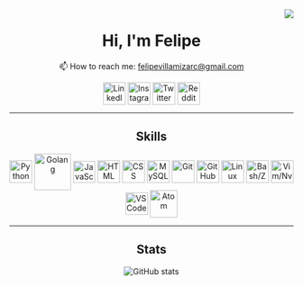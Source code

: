 <img align=right src="https://visitor-badge.laobi.icu/badge?page_id=felipevcc">

<div align=center>
  
   <!-- <img src="https://github.com/SatYu26/SatYu26/blob/master/Assets/Hi.gif" width=33px> -->
  
   # Hi, I'm Felipe
  
  
   📫 How to reach me: felipevillamizarc@gmail.com 
  
  [<img src='https://user-images.githubusercontent.com/95534180/151719487-f5970893-4c82-4d31-b25c-b147ed2ae575.png' alt='LinkedIn' height='40' title='LinkedIn' align=center>](https://www.linkedin.com/in/felipevc/)  [<img src='https://user-images.githubusercontent.com/95534180/151719325-f9cb9bff-d209-4d84-b221-11a86bafb240.png' alt='Instagram' height='40' title='Instagram' align=center>](https://www.instagram.com/felipevc_/)  [<img src='https://user-images.githubusercontent.com/95534180/151719649-6265265c-dc1e-4faf-a212-4dc6f576d050.png' alt='Twitter' height='40' title='Twitter' align=center>](https://twitter.com/felipevcc_)  [<img src='https://user-images.githubusercontent.com/95534180/151719548-a1b07afb-a448-4060-bcee-09ff0299a8a4.png' alt='Reddit' height='40' title='Reddit' align=center>](https://www.reddit.com/user/felipevc_)  
  <hr>
  
  <!-- <img src="https://github.com/SatYu26/SatYu26/blob/master/Assets/Developer.gif" width="33px"> -->
  ## Skills 
  
  <img src='https://store-images.s-microsoft.com/image/apps.37972.13510798882847238.aaaa73f1-0fc5-480b-8619-538d563b087a.494567bd-9177-4350-b15c-f9b823cb508c?mode=scale&q=90&h=300&w=300' alt='Python' height='40' title='Python' align=center>  
  <img src='https://blog.karmacomputing.co.uk/content/images/size/w2000/2019/03/learning-go-basics.png' alt='Golang' height='65' title='Golang' align=center>
  <img src='https://upload.wikimedia.org/wikipedia/commons/thumb/9/99/Unofficial_JavaScript_logo_2.svg/1200px-Unofficial_JavaScript_logo_2.svg.png' alt='JavaScript' height='39' title='JavaScript' align=center>
  <img src='https://user-images.githubusercontent.com/95534180/151720587-570c5152-474a-49d3-8ea5-96a7221ae58d.png' alt='HTML' height='40' title='HTML' align=center>  
  <img src='https://user-images.githubusercontent.com/95534180/151720575-1fc9a4d1-b778-404d-a301-4397a6d7581a.png' alt='CSS' height='40' title='CSS' align=center> 
  <img src='https://cdn-icons-png.flaticon.com/512/5968/5968313.png' alt='MySQL' height='40' title='MySQL' align=center> 
  <img src='https://www.innerzaurus.com/wp-content/uploads/2020/08/Logo-de-Git.png' alt='Git' height='40' title='Git' align=center> 
  <img src='https://user-images.githubusercontent.com/95534180/151719595-5d78132b-50c0-4aa7-a776-1b9307b460a7.png' alt='GitHub' height='40' title='GitHub' align=center> 
  <img src='https://user-images.githubusercontent.com/95534180/151721380-8da7f395-0c5a-45d6-85fd-0935df99542d.png' alt='Linux' height='40' title='Linux' align=center>   
  <img src='https://community.infoblox.com/t5/image/serverpage/image-id/2195iA290BF7E3BA6064D/image-size/large/is-moderation-mode/true?v=v2&px=999' alt='Bash/Zsh' height='40' title='Bash/Zsh' align=center> 
  <img src='https://upload.wikimedia.org/wikipedia/commons/thumb/9/9f/Vimlogo.svg/544px-Vimlogo.svg.png' alt='Vim/Nvim' height='40' title='Vim/Nvim' align=center>
  <img src='https://upload.wikimedia.org/wikipedia/commons/9/9a/Visual_Studio_Code_1.35_icon.svg' alt='VSCode' height='40' title='VSCode' align=center>
  <img src='https://upload.wikimedia.org/wikipedia/commons/thumb/8/84/Breezeicons-apps-48-atom.svg/2048px-Breezeicons-apps-48-atom.svg.png' alt='Atom' width='49' title='Atom' align=center>
  <hr>
  
  <!-- <img src="https://github.com/SatYu26/SatYu26/blob/master/Assets/Rocket.gif" width="18px"> -->
  ## Stats 

  ![GitHub stats](https://github-readme-stats.vercel.app/api?username=felipevcc&show_icons=true&theme=react)  

</div>
